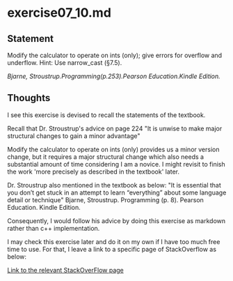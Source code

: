 # exercise07_10.md

## Statement

Modify the calculator to operate on ints (only);
give errors for overflow and underflow. Hint: Use narrow_cast (§7.5).

_Bjarne, Stroustrup.Programming(p.253).Pearson Education.Kindle Edition._

## Thoughts

I see this exercise is devised to recall the statements of the textbook.

Recall that Dr. Stroustrup's advice on page 224
"It is unwise to make major structural changes to gain a minor advantage"

Modify the calculator to operate on ints (only) provides us a minor version change,
but it requires a major structural change which also needs a substantial amount of time considering I am a novice.
I might revisit to finish the work 'more precisely as described in the textbook' later.

Dr. Stroustrup also mentioned in the textbook as below:
"It is essential that you don’t get stuck in an attempt to learn “everything” about some language detail or technique"
Bjarne, Stroustrup. Programming (p. 8). Pearson Education. Kindle Edition.

Consequently, I would follow his advice by doing this exercise as markdown rather than c++ implementation.

I may check this exercise later and do it on my own if I have too much free time to use.
For that, I leave a link to a specific page of StackOverflow as below:

[Link to the relevant StackOverFlow page](https://stackoverflow.com/questions/30113804/how-can-i-check-whether-a-cast-will-result-in-overflow-or-underflow-of-the-targe)
